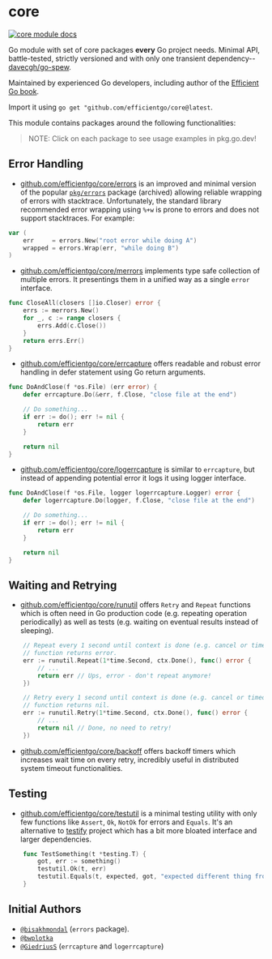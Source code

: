 # core

[![core module docs](https://img.shields.io/badge/go.dev-reference-007d9c?logo=go&logoColor=white&style=flat-square)](https://pkg.go.dev/github.com/efficientgo/core)

Go module with set of core packages **every** Go project needs. Minimal API, battle-tested, strictly versioned and with only one transient dependency--[davecgh/go-spew](https://github.com/davecgh/go-spew).

Maintained by experienced Go developers, including author of the [Efficient Go book](https://www.oreilly.com/library/view/efficient-go/9781098105709/).

Import it using `go get "github.com/efficientgo/core@latest`.

This module contains packages around the following functionalities:

> NOTE: Click on each package to see usage examples in pkg.go.dev!

## Error Handling

* [github.com/efficientgo/core/errors](https://pkg.go.dev/github.com/efficientgo/core/errors) is an improved and minimal version of the popular [`pkg/errors`](https://github.com/pkg/errors) package (archived) allowing reliable wrapping of errors with stacktrace. Unfortunately, the standard library recommended error wrapping using `%+w` is prone to errors and does not support stacktraces. For example:

```go
var (
	err     = errors.New("root error while doing A")
	wrapped = errors.Wrap(err, "while doing B")
)  
```

* [github.com/efficientgo/core/merrors](https://pkg.go.dev/github.com/efficientgo/core/merrors) implements type safe collection of multiple errors. It presentings them in a unified way as a single `error` interface.

```go
func CloseAll(closers []io.Closer) error {
	errs := merrors.New()
	for _, c := range closers {
		errs.Add(c.Close())
	}
	return errs.Err()
}
```

* [github.com/efficientgo/core/errcapture](https://pkg.go.dev/github.com/efficientgo/core/errcapture) offers readable and robust error handling in defer statement using Go return arguments.

```go
func DoAndClose(f *os.File) (err error) {
	defer errcapture.Do(&err, f.Close, "close file at the end")

	// Do something...
	if err := do(); err != nil {
		return err
	}

	return nil
}   
```

* [github.com/efficientgo/core/logerrcapture](https://pkg.go.dev/github.com/efficientgo/core/logerrcapture) is similar to `errcapture`, but instead of appending potential error it logs it using logger interface.

```go
func DoAndClose(f *os.File, logger logerrcapture.Logger) error {
	defer logerrcapture.Do(logger, f.Close, "close file at the end")

	// Do something...
	if err := do(); err != nil {
		return err
	}

	return nil
}   
```

## Waiting and Retrying

* [github.com/efficientgo/core/runutil](https://pkg.go.dev/github.com/efficientgo/core/runutil) offers `Retry` and `Repeat` functions which is often need in Go production code (e.g. repeating operation periodically) as well as tests (e.g. waiting on eventual results instead of sleeping).

```go
	// Repeat every 1 second until context is done (e.g. cancel or timeout) or
	// function returns error.
	err := runutil.Repeat(1*time.Second, ctx.Done(), func() error {
		// ...
		return err // Ups, error - don't repeat anymore!
	})

	// Retry every 1 second until context is done (e.g. cancel or timeout) or
	// function returns nil.
	err := runutil.Retry(1*time.Second, ctx.Done(), func() error {
		// ...
		return nil // Done, no need to retry!
	}) 
```

* [github.com/efficientgo/core/backoff](https://pkg.go.dev/github.com/efficientgo/core/backoff) offers backoff timers which increases wait time on every retry, incredibly useful in distributed system timeout functionalities.

## Testing

* [github.com/efficientgo/core/testutil](https://pkg.go.dev/github.com/efficientgo/core/testutil) is a minimal testing utility with only few functions like `Assert`, `Ok`, `NotOk` for errors and `Equals`. It's an alternative to [testify](https://github.com/stretchr/testify) project which has a bit more bloated interface and larger dependencies.

```go
	func TestSomething(t *testing.T) {
		got, err := something()
		testutil.Ok(t, err)
		testutil.Equals(t, expected, got, "expected different thing from something")
	}
```

## Initial Authors

* [`@bisakhmondal`](https://github.com/bisakhmondal) (`errors` package).
* [`@bwplotka`](https://bwplotka.dev)
* [`@GiedriusS`](https://github.com/GiedriusS) (`errcapture` and `logerrcapture`)
